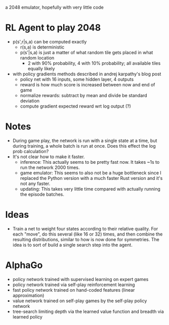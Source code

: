 a 2048 emulator, hopefully with very little code

# RL Agent to play 2048
* p(s',r|s,a) can be computed exactly
  * r(s,a) is deterministic
  * p(s'|s,a) is just a matter of what random tile gets placed in what random location
     * 2 with 90% probability, 4 with 10% probability; all available tiles equally likely
* with policy gradients methods described in andrej karpathy's blog post
  * policy net with 16 inputs, some hidden layer, 4 outputs
  * reward is how much score is increased between now and end of game
  * normalize rewards: subtract by mean and divide be standard deviation
  * compute gradient expected reward wrt log output (?)

# Notes
* During game play, the network is run with a single state at a time, but during training, a whole
  batch is run at once. Does this effect the log prob calculation?
* It's not clear how to make it faster.
  * inference: This actually seems to be pretty fast now. It takes ~1s to run the network 2000
    times.
  * game emulator: This seems to also not be a huge bottleneck since I replaced the Python version
    with a much faster Rust version and it's not any faster.
  * updating: This takes very little time compared with actually running the episode batches.

# Ideas
* Train a net to weight four states according to their relative quality. For each "move", do this
  several (like 16 or 32) times, and then combine the resulting distributions, similar to how is now
  done for symmetries. The idea is to sort of build a single search step into the agent.

# AlphaGo
* policy network trained with supervised learning on expert games
* policy network trained via self-play reinforcement learning
* fast policy network trained on hand-coded features (linear approximation)
* value network trained on self-play games by the self-play policy network
* tree-search limiting depth via the learned value function and breadth via learned policy

